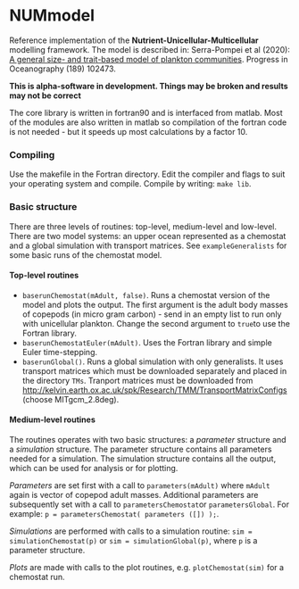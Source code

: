 # NUMmodel
Reference implementation of the **Nutrient-Unicellular-Multicellular**
modelling framework.  The model is described in: Serra-Pompei et al (2020): [A general size- and trait-based model of plankton communities](https://www.researchgate.net/publication/346939727_A_general_size-_and_trait-based_model_of_plankton_communities "Available on Researchgate"). Progress in Oceanography (189) 102473.

**This is alpha-software in development. Things may be broken and results may not be correct**

The core library is written in fortran90 and is interfaced from matlab. Most of the modules are also written in matlab so compilation of the fortran code is not needed - but it speeds up most calculations by a factor 10.

### Compiling
Use the makefile in the Fortran directory. Edit the compiler and flags to suit your operating system and compile. Compile by writing: `make lib`.

### Basic structure
There are three levels of routines: top-level, medium-level and low-level.  There are two model systems: an upper ocean represented as a chemostat and a global simulation with transport matrices.  See `exampleGeneralists` for some basic runs of the chemostat model.

#### Top-level routines
* `baserunChemostat(mAdult, false)`.  Runs a chemostat version of the model and plots the output. The first argument is the adult body masses of copepods (in micro gram carbon) - send in an empty list to run only with unicellular plankton. Change the second argument to `true`to use the Fortran library.
* `baserunChemostatEuler(mAdult)`. Uses the Fortran library and simple Euler time-stepping.
* `baserunGlobal()`. Runs a global simulation with only generalists. It uses transport matrices which must be downloaded separately and placed in the directory `TMs`. Tranport matrices must be downloaded from http://kelvin.earth.ox.ac.uk/spk/Research/TMM/TransportMatrixConfigs (choose MITgcm_2.8deg).

#### Medium-level routines
The routines operates with two basic structures: a *parameter* structure and a *simulation* structure. The parameter structure contains all parameters needed for a simulation. The simulation structure contains all the output, which can be used for analysis or for plotting.

*Parameters* are set first with a call to `parameters(mAdult)` where `mAdult` again is vector of copepod adult masses.  Additional parameters are subsequently set with a call to `parametersChemostat`or `parametersGlobal`. For example: `p = parametersChemostat( parameters ([]) );`.

*Simulations* are performed with calls to a simulation routine: `sim = simulationChemostat(p)` or `sim = simulationGlobal(p)`, where `p` is a parameter structure.

*Plots* are made with calls to the plot routines, e.g. `plotChemostat(sim)` for a chemostat run.


